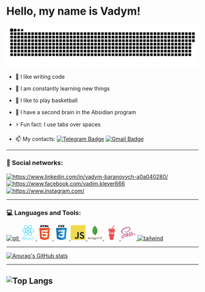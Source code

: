 
# Hello, my name is Vadym!


<p align="center">
 <img width="800" src="assets/github-snake.svg" alt="snake"/>
</p>

- 🦾 I like writing code

- 📖 I am constantly learning new things

- 🏀 I like to play basketball

- 🧠  I have a second brain in the Absidian program  
  
- ⚡ Fun fact: I use tabs over spaces  

- 📫 My contacts: [![Telegram Badge](https://img.shields.io/badge/-vadymbaranovych-blue?style=flat&logo=Telegram&logoColor=white)](https://t.me/samosa_boy) [![Gmail Badge](https://img.shields.io/badge/-Gmail-red?style=flat&logo=Gmail&logoColor=white)](mailto:miller08258@gmail.com)

---

### 🤝 Social networks:

<p align="left">
    <a href="https://www.linkedin.com/in/vadym-baranovych-a0a040280/" target="blank"><img align="center" src="https://raw.githubusercontent.com/rahuldkjain/github-profile-readme-generator/master/src/images/icons/Social/linked-in-alt.svg" alt="https://www.linkedin.com/in/vadym-baranovych-a0a040280/" height="30" width="40" /></a>
    <a href="https://www.facebook.com/vadim.klever666" target="blank"><img align="center" src="https://raw.githubusercontent.com/rahuldkjain/github-profile-readme-generator/master/src/images/icons/Social/facebook.svg" alt="https://www.facebook.com/vadim.klever666" height="30" width="40" /></a>
    <a href="https://www.instagram.com/samosaboy_/" target="blank"><img align="center" src="https://raw.githubusercontent.com/rahuldkjain/github-profile-readme-generator/master/src/images/icons/Social/instagram.svg" alt="https://www.instagram.com/" height="30" width="40" /></a>
</p>

---

### 💻 Languages and Tools:
<p align="left"> <a href="https://git-scm.com/" target="_blank" rel="noreferrer"> <img src="https://www.vectorlogo.zone/logos/git-scm/git-scm-icon.svg" alt="git" width="40" height="40"/> </a> <a href="https://reactjs.org/" target="_blank" rel="noreferrer"> <img src="https://raw.githubusercontent.com/devicons/devicon/master/icons/react/react-original-wordmark.svg" alt="react" width="40" height="40"/> </a> <a href="https://www.w3.org/html/" target="_blank" rel="noreferrer"> <img src="https://raw.githubusercontent.com/devicons/devicon/master/icons/html5/html5-original-wordmark.svg" alt="html5" width="40" height="40"/> </a> <a href="https://www.w3schools.com/css/" target="_blank" rel="noreferrer"> <img src="https://raw.githubusercontent.com/devicons/devicon/master/icons/css3/css3-original-wordmark.svg" alt="css3" width="40" height="40"/> </a><a href="https://developer.mozilla.org/en-US/docs/Web/JavaScript" target="_blank" rel="noreferrer"> <img src="https://raw.githubusercontent.com/devicons/devicon/master/icons/javascript/javascript-original.svg" alt="javascript" width="40" height="40"/> </a> <a href="https://www.mongodb.com/" target="_blank" rel="noreferrer"> <img src="https://raw.githubusercontent.com/devicons/devicon/master/icons/mongodb/mongodb-original-wordmark.svg" alt="mongodb" width="40" height="40"/> </a> <a href="https://gulpjs.com" target="_blank" rel="noreferrer"> <img src="https://raw.githubusercontent.com/devicons/devicon/master/icons/gulp/gulp-plain.svg" alt="gulp" width="40" height="40"/> </a> <a href="https://sass-lang.com" target="_blank" rel="noreferrer"> <img src="https://raw.githubusercontent.com/devicons/devicon/master/icons/sass/sass-original.svg" alt="sass" width="40" height="40"/> </a> <a href="https://tailwindcss.com/" target="_blank" rel="noreferrer"> <img src="https://www.vectorlogo.zone/logos/tailwindcss/tailwindcss-icon.svg" alt="tailwind" width="40" height="40"/> </a> </p>

---

[![Anurag's GitHub stats](https://github-readme-stats.vercel.app/api?username=VadymBaranovych&show_icons=true&theme=dracula)](https://github.com/anuraghazra/github-readme-stats)

---

![Top Langs](https://github-readme-stats.vercel.app/api/top-langs/?username=VadymBaranovych&hide_progress=true&theme=dracula)
---
